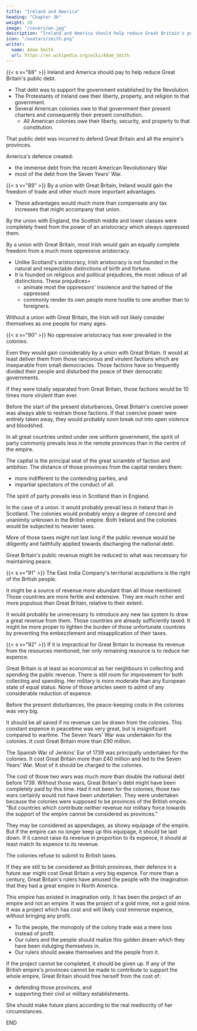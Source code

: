```yaml
---
title: "Ireland and America"
heading: "Chapter 3k"
weight: 26
image: "/covers/wn.jpg"
description: "Ireland and America should help reduce Great Britain's public debt"
icon: "/avatars/smith.png"
writer:
  name: Adam Smith
  url: https://en.wikipedia.org/wiki/Adam_Smith
---
```




{{< s v="88" >}} Ireland and America should pay to help reduce Great Britain's public debt.
- That debt was to support the government established by the Revolution.
- The Protestants of Ireland owe their liberty, property, and religion to that government.
- Several American colonies owe to that government their present charters and consequently their present constitution.
  - All American colonies owe their liberty, security, and property to that constitution.

That public debt was incurred to defend Great Britain and all the empire's provinces.

America's defence created:
- the immense debt from the recent American Revolutionary War
- most of the debt from the Seven Years' War.



{{< s v="89" >}} By a union with Great Britain, Ireland would gain the freedom of trade and other much more important advantages.
- These advantages would much more than compensate any tax increases that might accompany that union.

By the union with England, the Scottish middle and lower classes were completely freed from the power of an aristocracy which always oppressed them.

By a union with Great Britain, most Irish would gain an equally complete freedom from a much more oppressive aristocracy.
- Unlike Scotland's aristocracy, Irish aristocracy is not founded in the natural and respectable distinctions of birth and fortune.
- It is founded on religious and political prejudices, the most odious of all distinctions. These prejudices= 
  - animate most the oppressors' insolence and the hatred of the oppressed
  - commonly render its own people more hostile to one another than to foreigners.
    
Without a union with Great Britain, the Irish will not likely consider themselves as one people for many ages.


{{< s v="90" >}} No oppressive aristocracy has ever prevailed in the colonies.

Even they would gain considerably by a union with Great Britain.
It would at least deliver them from those rancorous and virulent factions which are inseparable from small democracies.
Those factions have so frequently divided their people and disturbed the peace of their democratic governments.

If they were totally separated from Great Britain, those factions would be 10 times more virulent than ever.

Before the start of the present disturbances, Great Britain's coercive power was always able to restrain those factions.
If that coercive power were entirely taken away, they would probably soon break out into open violence and bloodshed.

In all great countries united under one uniform government, the spirit of party commonly prevails less in the remote provinces than in the centre of the empire.

The capital is the principal seat of the great scramble of faction and ambition. The distance of those provinces from the capital renders them:
- more indifferent to the contending parties, and
- impartial spectators of the conduct of all.

The spirit of party prevails less in Scotland than in England.

In the case of a union. it would probably prevail less in Ireland than in Scotland.
The colonies would probably enjoy a degree of concord and unanimity unknown in the British empire.
Both Ireland and the colonies would be subjected to heavier taxes.

More of those taxes might not last long if the public revenue would be diligently and faithfully applied towards discharging the national debt.

Great Britain's public revenue might be reduced to what was necessary for maintaining peace.



{{< s v="91" >}} The East India Company's territorial acquisitions is the right of the British people.

It might be a source of revenue more abundant than all those mentioned.
Those countries are more fertile and extensive.
They are much richer and more populous than Great Britain, relative to their extent.

It would probably be unnecessary to introduce any new tax system to draw a great revenue from them.
Those countries are already sufficiently taxed.
It might be more proper to lighten the burden of those unfortunate countries by preventing the embezzlement and misapplication of their taxes.


{{< s v="92" >}} If it is impractical for Great Britain to increase its revenue from the resources mentioned, her only remaining resource is to reduce her expence.

Great Britain is at least as economical as her neighbours in collecting and spending the public revenue.
There is still room for improvement for both collecting and spending.
Her military is more moderate than any European state of equal status.
None of those articles seem to admit of any considerable reduction of expence.

Before the present disturbances, the peace-keeping costs in the colonies was very big.

It should be all saved if no revenue can be drawn from the colonies.
This constant expence in peacetime was very great, but is insignificant compared to wartime.
The Seven Years' War was undertaken for the colonies.
It cost Great Britain more than £90 million.

The Spanish War of Jenkins' Ear of 1739 was principally undertaken for the colonies.
It cost Great Britain more than £40 million and led to the Seven Years' War.
Most of it should be charged to the colonies.

The cost of those two wars was much more than double the national debt before 1739.
Without those wars, Great Britain's debt might have been completely paid by this time.
Had it not been for the colonies, those two wars certainly would not have been undertaken.
They were undertaken because the colonies were supposed to be provinces of the British empire.
"But countries which contribute neither revenue nor military force towards the support of the empire cannot be considered as provinces."

They may be considered as appendages, as showy equipage of the empire.
But if the empire can no longer keep up this equipage, it should be laid down.
If it cannot raise its revenue in proportion to its expence, it should at least match its expence to its revenue.

The colonies refuse to submit to British taxes.

If they are still to be considered as British provinces, their defence in a future war might cost Great Britain a very big expence.
For more than a century, Great Britain's rulers have amused the people with the imagination that they had a great empire in North America.

This empire has existed in imagination only.
It has been the project of an empire and not an empire.
It was the project of a gold mine, not a gold mine.
It was a project which has cost and will likely cost immense expence, without bringing any profit.
- To the people, the monopoly of the colony trade was a mere loss instead of profit.
- Our rulers and the people should realize this golden dream which they have been indulging themselves in.
- Our rulers should awake themselves and the people from it.

If the project cannot be completed, it should be given up.
If any of the British empire's provinces cannot be made to contribute to support the whole empire, Great Britain should free herself from the cost of:
- defending those provinces, and
- supporting their civil or military establishments.

She should make future plans according to the real mediocrity of her circumstances.


END